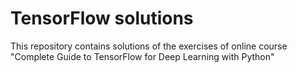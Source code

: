 # TensorFlow solutions

This repository contains solutions of the exercises of online course "Complete Guide to TensorFlow for Deep Learning with Python"
